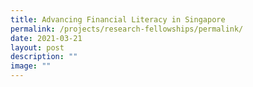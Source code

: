 ```yaml
---
title: Advancing Financial Literacy in Singapore
permalink: /projects/research-fellowships/permalink/
date: 2021-03-21
layout: post
description: ""
image: ""
---
```

